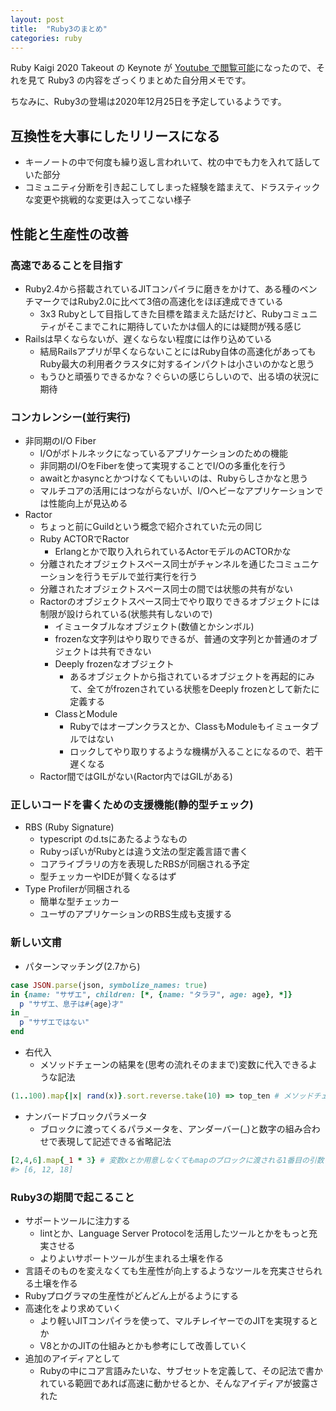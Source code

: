 ```yaml
---
layout: post
title:  "Ruby3のまとめ"
categories: ruby
---
```

Ruby Kaigi 2020 Takeout の Keynote が [Youtube で閲覧可能](https://www.youtube.com/watch?v=wVrJZReHlM8)になったので、それを見て Ruby3 の内容をざっくりまとめた自分用メモです。

ちなみに、Ruby3の登場は2020年12月25日を予定しているようです。

## 互換性を大事にしたリリースになる

- キーノートの中で何度も繰り返し言われいて、枕の中でも力を入れて話していた部分
- コミュニティ分断を引き起こしてしまった経験を踏まえて、ドラスティックな変更や挑戦的な変更は入ってこない様子

## 性能と生産性の改善

### 高速であることを目指す

- Ruby2.4から搭載されているJITコンパイラに磨きをかけて、ある種のベンチマークではRuby2.0に比べて3倍の高速化をほぼ達成できている
  - 3x3 Rubyとして目指してきた目標を踏まえた話だけど、Rubyコミュニティがそこまでこれに期待していたかは個人的には疑問が残る感じ
- Railsは早くならないが、遅くならない程度には作り込めている
  - 結局Railsアプリが早くならないことにはRuby自体の高速化があってもRuby最大の利用者クラスタに対するインパクトは小さいのかなと思う
  - もうひと頑張りできるかな？ぐらいの感じらしいので、出る頃の状況に期待

### コンカレンシー(並行実行)

- 非同期のI/O Fiber
  - I/Oがボトルネックになっているアプリケーションのための機能
  - 非同期のI/OをFiberを使って実現することでI/Oの多重化を行う
  - awaitとかasyncとかつけなくてもいいのは、Rubyらしさかなと思う
  - マルチコアの活用にはつながらないが、I/Oヘビーなアプリケーションでは性能向上が見込める
- Ractor
  - ちょっと前にGuildという概念で紹介されていた元の同じ
  - Ruby ACTORでRactor
    - Erlangとかで取り入れられているActorモデルのACTORかな
  - 分離されたオブジェクトスペース同士がチャンネルを通じたコミュニケーションを行うモデルで並行実行を行う
  - 分離されたオブジェクトスペース同士の間では状態の共有がない
  - Ractorのオブジェクトスペース同士でやり取りできるオブジェクトには制限が設けられている(状態共有しないので)
    - イミュータブルなオブジェクト(数値とかシンボル)
     - frozenな文字列はやり取りできるが、普通の文字列とか普通のオブジェクトは共有できない
    - Deeply frozenなオブジェクト
      - あるオブジェクトから指されているオブジェクトを再起的にみて、全てがfrozenされている状態をDeeply frozenとして新たに定義する
    - ClassとModule
      - Rubyではオープンクラスとか、ClassもModuleもイミュータブルではない
      - ロックしてやり取りするような機構が入ることになるので、若干遅くなる
  - Ractor間ではGILがない(Ractor内ではGILがある)

### 正しいコードを書くための支援機能(静的型チェック)

- RBS (Ruby Signature)
  - typescript のd.tsにあたるようなもの
  - RubyっぽいがRubyとは違う文法の型定義言語で書く
  - コアライブラリの方を表現したRBSが同梱される予定
  - 型チェッカーやIDEが賢くなるはず
- Type Profilerが同梱される
  - 簡単な型チェッカー
  - ユーザのアプリケーションのRBS生成も支援する

### 新しい文甫

- パターンマッチング(2.7から)

```ruby
case JSON.parse(json, symbolize_names: true)
in {name: "サザエ", children: [*, {name: "タラヲ", age: age}, *]}
  p "サザエ、息子は#{age}才"
in _
  p "サザエではない"
end
```

- 右代入
  - メソッドチェーンの結果を(思考の流れそのままで)変数に代入できるような記法

```ruby
(1..100).map{|x| rand(x)}.sort.reverse.take(10) => top_ten # メソッドチェーンの結果得られた値をtop_tenに代入する
```

- ナンバードブロックパラメータ
  - ブロックに渡ってくるパラメータを、アンダーバー(_)と数字の組み合わせで表現して記述できる省略記法

```ruby
[2,4,6].map{_1 * 3} # 変数xとか用意しなくてもmapのブロックに渡される1番目の引数を_1で参照できる
#> [6, 12, 18]
```

### Ruby3の期間で起こること

- サポートツールに注力する
  - lintとか、Language Server Protocolを活用したツールとかをもっと充実させる
  - よりよいサポートツールが生まれる土壌を作る
- 言語そのものを変えなくても生産性が向上するようなツールを充実させられる土壌を作る
- Rubyプログラマの生産性がどんどん上がるようにする
- 高速化をより求めていく
  - より軽いJITコンパイラを使って、マルチレイヤーでのJITを実現するとか
  - V8とかのJITの仕組みとかも参考にして改善していく
- 追加のアイディアとして
  - Rubyの中にコア言語みたいな、サブセットを定義して、その記法で書かれている範囲であれば高速に動かせるとか、そんなアイディアが披露された
